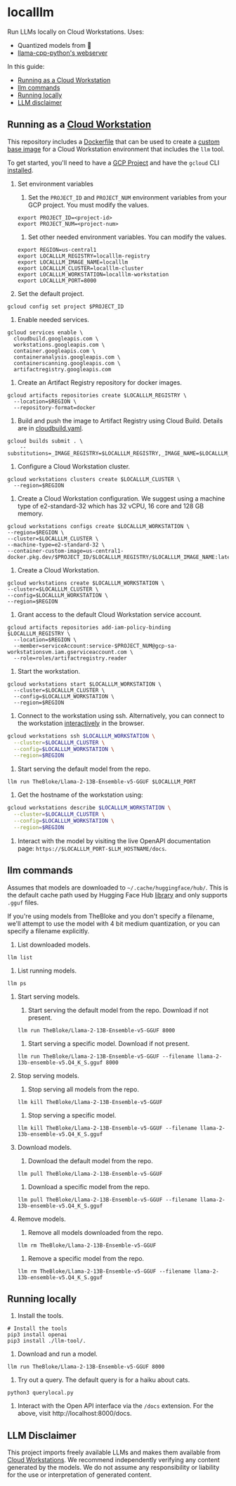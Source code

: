 # localllm

Run LLMs locally on Cloud Workstations. Uses:

- Quantized models from 🤗
- [llama-cpp-python's webserver][web-server]

In this guide:

* [Running as a Cloud Workstation](#running-as-a-cloud-workstation)
* [llm commands](#llm-commands)
* [Running locally](#running-locally)
* [LLM disclaimer](#llm-disclaimer)

## Running as a [Cloud Workstation][cw]

This repository includes a [Dockerfile](./Dockerfile) that can be used to create a [custom base image][cw-custom] 
for a Cloud Workstation environment that includes the `llm` tool.

To get started, you'll need to have a [GCP Project][gcp] and have the `gcloud` CLI [installed][gcloud].

1. Set environment variables
   1. Set the `PROJECT_ID` and `PROJECT_NUM` environment variables from your GCP project. You must modify the values.

   ```shell
   export PROJECT_ID=<project-id>
   export PROJECT_NUM=<project-num>
   ```
   
   1. Set other needed environment variables. You can modify the values.
   ```shell
   export REGION=us-central1
   export LOCALLLM_REGISTRY=localllm-registry
   export LOCALLLM_IMAGE_NAME=localllm
   export LOCALLLM_CLUSTER=localllm-cluster
   export LOCALLLM_WORKSTATION=localllm-workstation
   export LOCALLLM_PORT=8000
   ```

1. Set the default project.

```shell
gcloud config set project $PROJECT_ID
```

1. Enable needed services.

```shell
gcloud services enable \
  cloudbuild.googleapis.com \
  workstations.googleapis.com \
  container.googleapis.com \
  containeranalysis.googleapis.com \
  containerscanning.googleapis.com \
  artifactregistry.googleapis.com
```

1. Create an Artifact Registry repository for docker images.

```shell
gcloud artifacts repositories create $LOCALLLM_REGISTRY \
  --location=$REGION \
  --repository-format=docker
```

1. Build and push the image to Artifact Registry using Cloud Build. Details are in [cloudbuild.yaml](cloudbuild.yaml).

```shell
gcloud builds submit . \
    --substitutions=_IMAGE_REGISTRY=$LOCALLLM_REGISTRY,_IMAGE_NAME=$LOCALLLM_IMAGE_NAME
```

1. Configure a Cloud Workstation cluster.

```shell
gcloud workstations clusters create $LOCALLLM_CLUSTER \
  --region=$REGION
```

1. Create a Cloud Workstation configuration. We suggest using a machine type of e2-standard-32 which has 32 vCPU, 16
   core and 128 GB memory.

```shell
gcloud workstations configs create $LOCALLLM_WORKSTATION \
--region=$REGION \
--cluster=$LOCALLLM_CLUSTER \
--machine-type=e2-standard-32 \
--container-custom-image=us-central1-docker.pkg.dev/$PROJECT_ID/$LOCALLLM_REGISTRY/$LOCALLLM_IMAGE_NAME:latest
```

1. Create a Cloud Workstation.

```shell
gcloud workstations create $LOCALLLM_WORKSTATION \
--cluster=$LOCALLLM_CLUSTER \
--config=$LOCALLLM_WORKSTATION \
--region=$REGION
```

1. Grant access to the default Cloud Workstation service account.

```shell
gcloud artifacts repositories add-iam-policy-binding $LOCALLLM_REGISTRY \
  --location=$REGION \
  --member=serviceAccount:service-$PROJECT_NUM@gcp-sa-workstationsvm.iam.gserviceaccount.com \
  --role=roles/artifactregistry.reader
```

1. Start the workstation.

```shell
gcloud workstations start $LOCALLLM_WORKSTATION \
  --cluster=$LOCALLLM_CLUSTER \
  --config=$LOCALLLM_WORKSTATION \
  --region=$REGION
```

1. Connect to the workstation using ssh. Alternatively, you can connect to the workstation
   [interactively][launch-workstation] in the browser.

```bash
gcloud workstations ssh $LOCALLLM_WORKSTATION \
  --cluster=$LOCALLLM_CLUSTER \
  --config=$LOCALLLM_WORKSTATION \
  --region=$REGION
```

1. Start serving the default model from the repo.

```shell
llm run TheBloke/Llama-2-13B-Ensemble-v5-GGUF $LOCALLLM_PORT
```

1. Get the hostname of the workstation using:

```bash
gcloud workstations describe $LOCALLLM_WORKSTATION \
  --cluster=$LOCALLLM_CLUSTER \
  --config=$LOCALLLM_WORKSTATION \
  --region=$REGION
```

1. Interact with the model by visiting the live OpenAPI documentation page: `https://$LOCALLLM_PORT-$LLM_HOSTNAME/docs`.

## llm commands

Assumes that models are downloaded to `~/.cache/huggingface/hub/`. This is the default cache
path used by Hugging Face Hub [library][hf-hub] and only supports `.gguf` files.

If you're using models from TheBloke and you don't specify a filename, we'll attempt to use
the model with 4 bit medium quantization, or you can specify a filename explicitly.

1. List downloaded models.

```shell
llm list
```

1. List running models. 

```shell
llm ps
```

1. Start serving models.

   1. Start serving the default model from the repo. Download if not present.

   ```shell
   llm run TheBloke/Llama-2-13B-Ensemble-v5-GGUF 8000
   ```

   1. Start serving a specific model. Download if not present.

   ```shell
   llm run TheBloke/Llama-2-13B-Ensemble-v5-GGUF --filename llama-2-13b-ensemble-v5.Q4_K_S.gguf 8000
   ```

1. Stop serving models.

   1. Stop serving all models from the repo.

   ```shell
   llm kill TheBloke/Llama-2-13B-Ensemble-v5-GGUF
   ```

   1. Stop serving a specific model.

   ```shell
   llm kill TheBloke/Llama-2-13B-Ensemble-v5-GGUF --filename llama-2-13b-ensemble-v5.Q4_K_S.gguf
   ```

1. Download models.

   1. Download the default model from the repo. 

   ```shell
   llm pull TheBloke/Llama-2-13B-Ensemble-v5-GGUF
   ```
   1. Download a specific model from the repo.

   ```shell
   llm pull TheBloke/Llama-2-13B-Ensemble-v5-GGUF --filename llama-2-13b-ensemble-v5.Q4_K_S.gguf
   ```

1. Remove models.

   1. Remove all models downloaded from the repo.

   ```shell
   llm rm TheBloke/Llama-2-13B-Ensemble-v5-GGUF
   ```
   1. Remove a specific model from the repo.

   ```shell
   llm rm TheBloke/Llama-2-13B-Ensemble-v5-GGUF --filename llama-2-13b-ensemble-v5.Q4_K_S.gguf
   ```

## Running locally

1. Install the tools.

```shell
# Install the tools
pip3 install openai
pip3 install ./llm-tool/.
```

1. Download and run a model.

```shell
llm run TheBloke/Llama-2-13B-Ensemble-v5-GGUF 8000
```

1. Try out a query. The default query is for a haiku about cats.

```shell
python3 querylocal.py
```

1. Interact with the Open API interface via the `/docs` extension. For the above, visit http://localhost:8000/docs.

## LLM Disclaimer

This project imports freely available LLMs and makes them available from [Cloud Workstations][cw]. We recommend
independently verifying any content generated by the models. We do not assume any responsibility or liability for
the use or interpretation of generated content.

[gcp]: https://cloud.google.com/docs/get-started
[gcloud]: https://cloud.google.com/sdk/docs/install
[cw]: https://cloud.google.com/workstations
[cw-custom]: https://cloud.google.com/workstations/docs/customize-container-images
[launch-workstation]: https://cloud.google.com/workstations/docs/create-workstation#launch_a_workstation
[hf-hub]: https://github.com/huggingface/huggingface_hub
[web-server]: https://github.com/abetlen/llama-cpp-python#web-server
